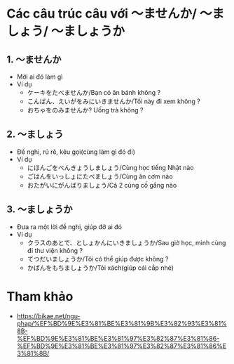 # Các câu trúc câu với ～ませんか/ ～ましょう/ ～ましょうか

## 1. ～ませんか
* Mời ai đó làm gì
* Ví dụ
    * ケーキをたべませんか/Bạn có ăn bánh không ?
    * こんばん、えいがをみにいきませんか/Tối này đi xem không ?
    * おちゃをのみませんか? Uống trà không ?

## 2. ～ましょう
* Đề nghị, rủ rê, kêu gọi(cùng làm gì đó đi)
* Ví dụ
    * にほんごをべんきょうしましょう/Cùng học tiếng Nhật nào
    * ごはんをいっしょにたべましょう/Cùng ăn cơm nào
    * おたがいにがんばりましょう/Cả 2 cùng cố gắng nào

## 3. ～ましょうか
* Đưa ra một lời đề nghị, giúp đỡ ai đó
* Ví dụ
    * クラスのあとで、としょかんにいきましょうか/Sau giờ học, mình cùng đi thư viện không ?
    * てつだいましょうか/Tôi có thể giúp được không ?
    * かばんをもちましょうか/Tôi xách(giúp cái cắp nhé)


# Tham khảo
* https://bikae.net/ngu-phap/%EF%BD%9E%E3%81%BE%E3%81%9B%E3%82%93%E3%81%8B-%EF%BD%9E%E3%81%BE%E3%81%97%E3%82%87%E3%81%86-%EF%BD%9E%E3%81%BE%E3%81%97%E3%82%87%E3%81%86%E3%81%8B/